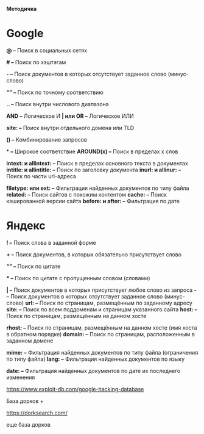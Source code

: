 **Методичка**

# Google

**@ –** Поиск в социальных сетях

**\# –** Поиск по хэштэгам

**- –** Поиск документов в которых отсутствует заданное слово (минус-слово)

**“”  –** Поиск по точному соответствию

**.. –** Поиск внутри числового диапазона

**AND –** Логическое И **\| или OR –**  Логическое ИЛИ

**site:  –**  Поиск внутри отдельного домена или TLD

**()  –** Комбинирование запросов

\* **–** Широкое соответствие **AROUND(x) –**  Поиск в пределах x слов

**intext: и allintext: –** Поиск в пределах основного текста в документах **intitle: и allintitle: –** Поиск по заголовку документа **inurl: и allinur: –** Поиск по части url-адреса

**filetype: или ext:  –** Фильтрация найденных документов по типу файла **related: –** Поиск сайтов с похожим контентом **cache: –** Поиск кэшированной версии сайта **before: и after: –**  Фильтрация по дате

# Яндекс

**! –** Поиск слова в заданной форме

**+ –** Поиск документов, в которых обязательно присутствует слово

**“”  –** Поиск по цитате

**\* –** Поиск по цитате с пропущенным словом (словами)

**\| –** Поиск документов в которых присутствует любое слово из запроса **- –** Поиск документов в которых отсутствует заданное слово (минус-слово) **url:  –** Поиск по страницам, размещённым по заданному адресу **site: –** Поиск по всем поддоменам и страницам указанного сайта **host: –** Поиск по страницам, размещённым на данном хосте

**rhost: –** Поиск по страницам, размещённым на данном хосте (имя хоста в обратном порядке) **domain: –** Поиск по страницам, расположенным в заданном домене

**mime:  –** Фильтрация найденных документов по типу файла (ограничения по типу файла) **lang: –** Фильтрация найденных документов по языку

**date:  –** Фильтрация найденных документов по дате их последнего изменения


https://www.exploit-db.com/google-hacking-database

База дорков +

https://dorksearch.com/

еще база дорков

